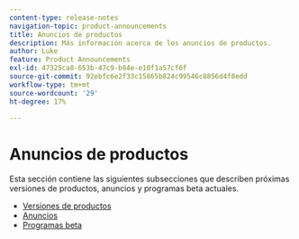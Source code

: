 ```yaml
---
content-type: release-notes
navigation-topic: product-announcements
title: Anuncios de productos
description: Más información acerca de los anuncios de productos.
author: Luke
feature: Product Announcements
exl-id: 47325ca8-653b-47c9-b84e-e10f1a57cf6f
source-git-commit: 92ebfc6e2f33c15865b824c99546c8856d4f8edd
workflow-type: tm+mt
source-wordcount: '29'
ht-degree: 17%

---
```


# Anuncios de productos

Esta sección contiene las siguientes subsecciones que describen próximas versiones de productos, anuncios y programas beta actuales.

* [Versiones de productos](../product-announcements/product-releases/product-releases.md)
* [Anuncios](../product-announcements/announcements/announcements.md)
* [Programas beta](../product-announcements/betas/betas.md)

